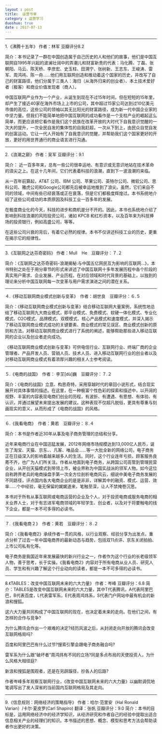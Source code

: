 ```yaml
---
layout : post
title:  运营书单
category : 运营学习
duoshuo: true
date : 2017-07-13
---
```


<!-- more -->

----------

1.《沸腾十五年》 作者：林军 豆瓣评分8.2

简介：本书记录了一群在中国创造属于自己历史的人和他们的故事，他们是中国互联网自1995年兴起的波澜壮阔中的弄潮儿和财富新贵的代表：马化腾、丁磊、张朝阳、马云、陈天桥、李彦宏、史玉柱、田溯宁、张树新、王志东、王峻涛、雷军、周鸿祎、陈一舟……他们用互联网创造和推动着这个国家的历史，并改写了自己的财富路径，他们分属于三类人：海归（从海外归来的创业者）、本土技术爱好者（极客）和商业价值发现者（商人）。

中国互联网产业作为一个产业，从诞生到现在不过15年时间，但在短短的15年里，却产生了接近40家在海外市场上上市的公司，其中超过15家公司达到过10亿美元市值的高位，这些公司的领袖以其无比阳光的财富路径，成为新一代中国企业家的中坚力量。但我们不能简单地把中国互联网的成功看作是一个支柱产业的崛起这么简单，而更应该把它看作是我们这个民族在改革开放的大时代下自我意识觉醒的一次大的提升，一次全民自发的集体性的自我赶超，一次从下到上，由民众自觉自发的创富运动。它让一代人开始有了自我意识的觉醒，并帮助我们这个国家更好的开放，更好的用世界通行的商业语言进行沟通。


---

2.《浪潮之巅》 作者：吴军 豆瓣评分：9.1

简介：
近一百多年来，总有一些公司很幸运地、有意识或无意识地站在技术革命的浪尖之上。在这十几年间，它们代表着科技的浪潮，直到下一波浪潮的来临。

从一百年前算起，AT&T 公司、IBM 公司、苹果公司、英特尔公司、微软公司、思科公司、雅虎公司和Google公司都先后被幸运地推到了浪尖。虽然，它们来自不同的领域，中间有些已经衰落或正在衰落，但是它们都极度辉煌过。本书系统地介绍了这些公司成功的本质原因及科技工业一百多年的发展。

在极度商业化的今天，科技的进步和商机是分不开的。因此，本书也系统地介绍了影响到科技浪潮的风险投资公司，诸如 KPCB 和红杉资本，以及百年来为科技捧场的投资银行，例如高盛公司，等等。

在这些公司兴衰的背后，有着它必然的规律。本书不仅讲述科技工业的历史，更重在揭示它的规律性。

----------

3.《互联网之达芬奇密码》 作者：Mull　He　豆瓣评分：７.２

简介：《互联网之达芬奇密码-浪潮揭秘:与中国五亿网民互为影响的互联网…》，本书特别之处在于用分章节的形式来讲述了中国互联网十多年发展历程中各个阶段的真实用户需求、企业发展、产业历程。在对应领域和时代背景的基础上，以独到的理论来分析中国互联网每一次变革与用户需求演进之间的潜在关系。

----------
４.《移动互联网商业模式创新与变革》　作者：胡世良　豆瓣评分：６.５

简介：《移动互联网商业模式创新与变革》结合移动互联网大量案例，系统性地总结了移动互联网九大商业模式，即平台模式、免费模式、软硬一体化模式、专业化模式、O2O模式、品牌模式、双模模式、核心产品模式和速度模式，并深入揭示了移动互联网商业模式成功的关键要素、商业模式的常见误区、商业模式创新的原则和方法，对移动互联网商业模式进行了系统的阐述，能够帮助那些进入移动互联网的企业以及创业者走向成功。

《移动互联网商业模式创新与变革》可供电信行业、互联网行业、终端厂商的企业管理者、产品开发人员、营销人员、技术人员、进入移动互联网行业的创业者以及对移动互联网商业模式有着浓厚兴趣的相关人士参考阅读。

----------
５.《电商的战国》　作者： 李芏[dù]巍　豆瓣评分：７.２

简介：《电商的战国》立意、构思奇特，采用穿越时代的章回小说形式，结合现实展开对具体事情的描述。在这里，在一种极富个性色彩的探索和描述中，以开阔的视野、丰富的内容表现电商们创业的历程，有波折、有遭遇、有思想、有体验、有认识，并通过展望未来提出发展的建议。这种表现不仅超凡脱俗，更具有尊重与刻画现实的意义，从而形成了《电商的战国》的风格。

----------
６.《我看电商》　作者：黄若　豆瓣评分：８.４

简介：本书是作者近30年从事及电子商务管理的总结和分享。

近年来电商行业在中国迅猛发展，2012年网络市场规模达到13,000亿人民币，诞生了淘宝、天猫、京东、、凡客、唯品会……等一大批全新的网络公司，电子商务正在日益深入的影响着越来越多人的生活。同时，这个行业连年亏损，顾客服务良莠不齐，也广为人们所关注。作者从地面到电子商务，从跨国公司高管到管理民营企业，从开创天猫模式到带领上市，被业界称为中国实战派的领军人物。如今这位自称跨界老兵的电商操盘手第一次全方位剖析电商风云，细说中美电子商务发展的不同路径，评点国内各大电商企业的是是非非，详解其中的融资、模式、运营、效率……个中经验，毫无保留的娓娓道来，笔触至深，让人不禁掩卷沉思。

本书对于所有从事互联网或电商运营的企业及个人，对于投资电商或服务电商的相关业界人士，对于有志进军电商领域的年轻学生、创业者，以及对于将要触电的线下企业，都是一本不可多得的必读书。

----------
７.《我看电商２》　作者：黄若　豆瓣评分：８.２

简介：《我看电商2》承续作者一贯的风格，以行业观察、经验分享为出发点，重点分析了过去一年中国电商界的最新动态与趋势，包括双11点评、京东关闭拍拍、上市公司私有化等。

电子商务是我国近年来发展最快的新兴行业之一，作者作为这个行业的长老级领军人物，善于思考，长于实操。《我看电商2》内容对于所有电商从业人员、研究人员、学生和有兴趣了解这个行业动向的读者，都是一本不可多得的必读书。

----------
8.《TABLES：改变中国互联网未来的六大力量》 作者：岑峰 豆瓣评分：6.8
简介：TABLES是改变中国互联网未来的六大力量，其中T代表腾讯，A代表阿里巴巴，B代表百度，L代表雷军系，E代表周鸿炜系，S代表门户网站中最有机会的新浪和搜狐。

这六大力量共同构成了中国互联网的现在，也决定着未来的走向。在他们之间，有怎样的合作与竞争?

为什么腾讯会作出一个艰难的决定?经历风波之后，从封闭走向开放的腾讯会改变互联网格局吗?

百度和阿里巴巴有什么过节?搜索引擎会跟电子商务融合吗?

雷军系为什么跟“破坏者”周鸿炜有不同的立场?同是多点布局的天使投资人，为什么风格大相径庭?

新浪和搜狐是围观者，还是在另辟蹊径，抄各人的后路?

作者岑峰多年观察互联网行业，《改变中国互联网未来的六大力量》以幽默调侃地笔调写出了发人深省的当前国内互联网格局及其走向。

----------
9.《信息规则：网络经济的策略指导》 作者：哈尔·范里安（Hal Ronald Varian）/卡尔·夏皮罗(Carl Shapiro) 翻译：张帆 豆瓣评分：9.0
简介：本书的目标是，运用网络经济中的经济学知识，从经济研究和作者自己的经验中提取出适合信息相关产业的经理们的知识。本书描述的思想、概念、模型和思考方法会帮助读者作出更好的决策。
<!-- more -->


